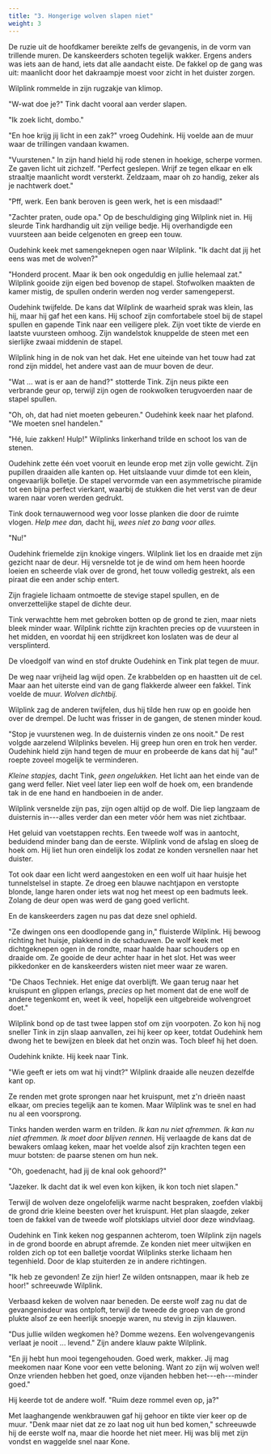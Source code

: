 ```yaml
---
title: "3. Hongerige wolven slapen niet"
weight: 3
---
```


De ruzie uit de hoofdkamer bereikte zelfs de gevangenis, in de vorm van trillende muren. De kanskeerders schoten tegelijk wakker. Ergens anders was iets aan de hand, iets dat alle aandacht eiste. De fakkel op de gang was uit: maanlicht door het dakraampje moest voor zicht in het duister zorgen.

Wilplink rommelde in zijn rugzakje van klimop.

"W-wat doe je?" Tink dacht vooral aan verder slapen.

"Ik zoek licht, dombo."

"En hoe krijg jij licht in een zak?" vroeg Oudehink. Hij voelde aan de muur waar de trillingen vandaan kwamen.

"Vuurstenen." In zijn hand hield hij rode stenen in hoekige, scherpe vormen. Ze gaven licht uit zichzelf. "Perfect geslepen. Wrijf ze tegen elkaar en elk straaltje maanlicht wordt versterkt. Zeldzaam, maar oh zo handig, zeker als je nachtwerk doet."

"Pff, werk. Een bank beroven is geen werk, het is een misdaad!"

"Zachter praten, oude opa." Op de beschuldiging ging Wilplink niet in. Hij sleurde Tink hardhandig uit zijn veilige bedje. Hij overhandigde een vuursteen aan beide celgenoten en greep een touw.

Oudehink keek met samengeknepen ogen naar Wilplink. "Ik dacht dat jij het eens was met de wolven?"

"Honderd procent. Maar ik ben ook ongeduldig en jullie helemaal zat." Wilplink gooide zijn eigen bed bovenop de stapel. Stofwolken maakten de kamer mistig, de spullen onderin werden nog verder samengeperst.

Oudehink twijfelde. De kans dat Wilplink de waarheid sprak was klein, las hij, maar hij gaf het een kans. Hij schoof zijn comfortabele stoel bij de stapel spullen en gapende Tink naar een veiligere plek. Zijn voet tikte de vierde en laatste vuursteen omhoog. Zijn wandelstok knuppelde de steen met een sierlijke zwaai middenin de stapel.

Wilplink hing in de nok van het dak. Het ene uiteinde van het touw had zat rond zijn middel, het andere vast aan de muur boven de deur.

"Wat ... wat is er aan de hand?" stotterde Tink. Zijn
neus pikte een verbrande geur op, terwijl zijn ogen de rookwolken
terugvoerden naar de stapel spullen.

"Oh, oh, dat had niet moeten gebeuren." Oudehink keek naar het plafond. "We moeten snel handelen."

"Hé, luie zakken! Hulp!" Wilplinks linkerhand trilde en schoot los van de stenen.

Oudehink zette één voet vooruit en leunde erop met zijn volle gewicht.
Zijn pupillen draaiden alle kanten op. Het uitslaande vuur dimde tot een klein, ongevaarlijk bolletje. De stapel
vervormde van een asymmetrische piramide tot een bijna perfect
vierkant, waarbij de stukken die het verst van de deur waren naar voren werden gedrukt.

Tink dook ternauwernood weg voor losse planken die door de ruimte vlogen. *Help mee dan,* dacht hij, *wees niet zo bang voor alles.* 

"Nu!"

Oudehink friemelde zijn knokige vingers. Wilplink liet los en draaide met zijn gezicht naar de deur. Hij versnelde tot je de wind om hem heen hoorde loeien en scheerde vlak over de grond, het touw volledig gestrekt, als een piraat die een ander schip entert. 

Zijn fragiele lichaam ontmoette de stevige stapel spullen, en de
onverzettelijke stapel de dichte deur. 

Tink verwachtte hem met gebroken botten op de grond te zien, maar niets bleek minder waar. Wilplink richtte zijn krachten precies op de vuursteen in het midden, en voordat hij een strijdkreet kon loslaten was de deur al versplinterd. 

De vloedgolf van wind en stof drukte Oudehink en Tink plat tegen de muur.

De weg naar vrijheid lag wijd open. Ze krabbelden op en haastten uit de cel. Maar aan het uiterste eind van de gang flakkerde alweer een fakkel. Tink voelde de muur. _Wolven dichtbij._ 

Wilplink zag de anderen twijfelen, dus hij tilde hen ruw op en gooide hen over de drempel. De lucht was frisser in de gangen, de stenen minder koud.

"Stop je vuurstenen weg. In de duisternis vinden ze ons nooit." De rest volgde aarzelend Wilplinks bevelen. Hij greep hun oren en trok hen verder. Oudehink hield zijn hand tegen de muur en probeerde de kans dat hij "au!" roepte zoveel mogelijk te verminderen.

_Kleine stapjes,_ dacht Tink, _geen ongelukken._ Het licht aan het einde van de gang werd feller. Niet veel later liep een wolf de hoek om, een
brandende tak in de ene hand en handboeien in de ander.

Wilplink versnelde zijn pas, zijn ogen altijd op de wolf. Die liep langzaam de duisternis in---alles verder dan een
meter vóór hem was niet zichtbaar.

Het geluid van voetstappen rechts. Een tweede wolf was in aantocht,
beduidend minder bang dan de eerste. Wilplink vond de afslag en sloeg de hoek om. Hij liet hun oren eindelijk los zodat ze konden versnellen naar het duister.

Tot ook daar een licht werd aangestoken en een wolf uit haar huisje het
tunnelstelsel in stapte. Ze droeg een blauwe nachtjapon en verstopte
blonde, lange haren onder iets wat nog het meest op een badmuts leek.
Zolang de deur open was werd de gang goed verlicht.

En de kanskeerders zagen nu pas dat deze snel ophield.

"Ze dwingen ons een doodlopende gang in," fluisterde Wilplink. Hij
bewoog richting het huisje, plakkend in de schaduwen. De wolf keek met dichtgeknepen ogen in de rondte, maar haalde haar schouders op en draaide om. Ze gooide de deur achter haar in het slot. Het
was weer pikkedonker en de kanskeerders wisten niet meer waar ze waren.

"De Chaos Techniek. Het enige dat overblijft. We gaan terug naar het kruispunt en glippen erlangs, _precies_ op het moment dat de ene wolf de andere tegenkomt en, weet ik veel, hopelijk een uitgebreide wolvengroet doet."

Wilplink bond op de tast twee lappen stof om zijn
voorpoten. Zo kon hij nog sneller Tink in zijn slaap aanvallen, zei hij keer op keer, totdat Oudehink hem dwong het te bewijzen en bleek dat het onzin was. Toch bleef hij het doen.

Oudehink knikte. Hij keek naar Tink.

"Wie geeft er iets om wat hij vindt?" Wilplink draaide alle neuzen dezelfde kant op.

Ze renden met grote sprongen naar het kruispunt, met z'n drieën naast elkaar, om precies tegelijk aan te komen. Maar Wilplink was te snel en had nu al een voorsprong.

Tinks handen werden warm en trilden. *Ik kan nu niet afremmen. Ik kan nu niet afremmen. Ik moet door blijven rennen.* Hij verlaagde de kans dat de bewakers omlaag keken, maar het voelde alsof zijn krachten tegen een muur botsten: de paarse stenen om hun nek.

"Oh, goedenacht, had jij de knal ook gehoord?"

"Jazeker. Ik dacht dat ik wel even kon kijken, ik kon toch niet slapen."

Terwijl de wolven deze ongelofelijk warme nacht bespraken, zoefden vlakbij de grond drie kleine beesten over het
kruispunt. Het plan slaagde, zeker toen de fakkel van de tweede
wolf plotsklaps uitviel door deze windvlaag.

Oudehink en Tink keken nog gespannen achterom, toen Wilplink zijn nagels
in de grond boorde en abrupt afremde. Ze konden niet meer uitwijken en rolden zich op tot een balletje voordat Wilplinks sterke lichaam hen tegenhield. Door de klap stuiterden ze in andere richtingen.

"Ik heb ze gevonden! Ze zijn hier! Ze wilden ontsnappen, maar ik heb ze
hoor!" schreeuwde Wilplink.

Verbaasd keken de wolven naar beneden. De eerste wolf zag nu dat
de gevangenisdeur was ontploft, terwijl de tweede de groep
van de grond plukte alsof ze een heerlijk snoepje waren, nu stevig in zijn klauwen.

"Dus jullie wilden wegkomen hè? Domme wezens. Een
wolvengevangenis verlaat je nooit ... levend." Zijn andere klauw pakte Wilplink.

"En jij hebt hun mooi tegengehouden. Goed werk, makker. Jij mag meekomen
naar Kone voor een vette beloning. Want zo zijn wij wolven wel! Onze
vrienden hebben het goed, onze vijanden hebben het---eh---minder
goed."

Hij keerde tot de andere wolf. "Ruim deze rommel even op, ja?"

Met laaghangende wenkbrauwen gaf hij gehoor en tikte vier keer op de muur. "Denk maar niet dat ze zo laat nog uit hun bed komen," schreeuwde
hij de eerste wolf na, maar die hoorde het niet meer. Hij was blij
met zijn vondst en waggelde snel naar Kone.